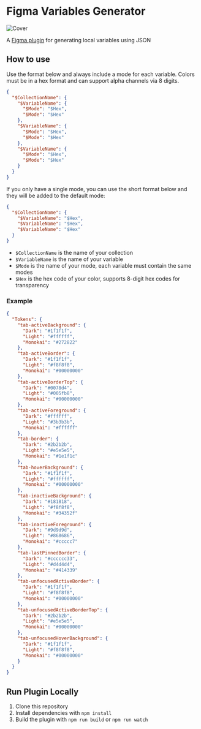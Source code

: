 # Figma Variables Generator

![Cover](https://github.com/miguelsolorio/figma-variables-generator/blob/main/assets/cover.png?raw=true)

A [Figma plugin](https://www.figma.com/community/plugin/1319728928151105267) for generating local variables using JSON

## How to use

Use the format below and always include a mode for each variable. Colors must be in a hex format and can support alpha channels via 8 digits.

```json
{
  "$CollectionName": {
    "$VariableName": {
      "$Mode": "$Hex",
      "$Mode": "$Hex"
    },
    "$VariableName": {
      "$Mode": "$Hex",
      "$Mode": "$Hex"
    },
    "$VariableName": {
      "$Mode": "$Hex",
      "$Mode": "$Hex"
    }
  }
}
```

If you only have a single mode, you can use the short format below and they will be added to the default mode:

```json
{
  "$CollectionName": {
    "$VariableName": "$Hex",
    "$VariableName": "$Hex",
    "$VariableName": "$Hex"
  }
}
```

- `$CollectionName` is the name of your collection
- `$VariableName` is the name of your variable
- `$Mode` is the name of your mode, each variable must contain the same modes
- `$Hex` is the hex code of your color, supports 8-digit hex codes for transparency

### Example

```json
{
  "Tokens": {
    "tab-activeBackground": {
      "Dark": "#1f1f1f",
      "Light": "#ffffff",
      "Monokai": "#272822"
    },
    "tab-activeBorder": {
      "Dark": "#1f1f1f",
      "Light": "#f8f8f8",
      "Monokai": "#00000000"
    },
    "tab-activeBorderTop": {
      "Dark": "#0078d4",
      "Light": "#005fb8",
      "Monokai": "#00000000"
    },
    "tab-activeForeground": {
      "Dark": "#ffffff",
      "Light": "#3b3b3b",
      "Monokai": "#ffffff"
    },
    "tab-border": {
      "Dark": "#2b2b2b",
      "Light": "#e5e5e5",
      "Monokai": "#1e1f1c"
    },
    "tab-hoverBackground": {
      "Dark": "#1f1f1f",
      "Light": "#ffffff",
      "Monokai": "#00000000"
    },
    "tab-inactiveBackground": {
      "Dark": "#181818",
      "Light": "#f8f8f8",
      "Monokai": "#34352f"
    },
    "tab-inactiveForeground": {
      "Dark": "#9d9d9d",
      "Light": "#868686",
      "Monokai": "#ccccc7"
    },
    "tab-lastPinnedBorder": {
      "Dark": "#cccccc33",
      "Light": "#d4d4d4",
      "Monokai": "#414339"
    },
    "tab-unfocusedActiveBorder": {
      "Dark": "#1f1f1f",
      "Light": "#f8f8f8",
      "Monokai": "#00000000"
    },
    "tab-unfocusedActiveBorderTop": {
      "Dark": "#2b2b2b",
      "Light": "#e5e5e5",
      "Monokai": "#00000000"
    },
    "tab-unfocusedHoverBackground": {
      "Dark": "#1f1f1f",
      "Light": "#f8f8f8",
      "Monokai": "#00000000"
    }
  }
}
```

## Run Plugin Locally

1. Clone this repository
2. Install dependencies with `npm install`
3. Build the plugin with `npm run build` or `npm run watch`